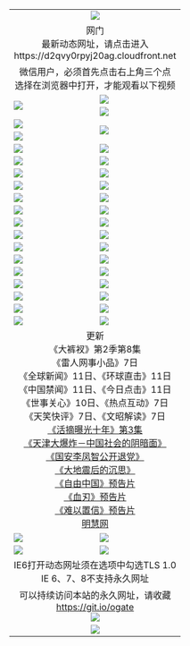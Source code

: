﻿<table>
  <tr></tr>
  <tr><td colspan=2 align=center><img src="https://cloud.githubusercontent.com/assets/11880933/13434984/f430fae2-e012-11e5-814f-c2df1e82b247.jpg" /></td></tr>
  <tr><td colspan=2 align=center>网门<br>最新动态网址，请点击进入
<br>https://d2qvy0rpyj20ag.cloudfront.net
    </td>
  </tr>
  <tr>
    <td colspan=2 align=center>微信用户，必须首先点击右上角三个点<br>选择在浏览器中打开，才能观看以下视频</td>
  </tr>
  <tr>
    <td rowspan=2><a href="https://d2qvy0rpyj20ag.cloudfront.net/ogUP.aspx?name=11DKC.mp4&count=T:2,2:8,1:16&from=github" target="_blank"><img src="https://cloud.githubusercontent.com/assets/11880933/13720229/398b781e-e83e-11e5-939a-61d262e10cd7.jpg" /></a></td> 
    <td><div><a href="https://d2qvy0rpyj20ag.cloudfront.net/ogUP.aspx?name=LRWS.mp4&count=7B:9,6B:44,5A:10,5B:35,4A:14,4B:19,3A:10,3B:26,2A:16,2B:21,1A:23,1B:29&current=7B:9" target="_blank"><img src="https://cloud.githubusercontent.com/assets/11880933/13720232/48ae8ffc-e83e-11e5-8957-1a8c5558dd3f.jpg" /></a></td>
   </tr>
  <tr>
    <td><a href="https://d2qvy0rpyj20ag.cloudfront.net/ogNiceVedio.aspx" target="_blank"><img src="https://cloud.githubusercontent.com/assets/11880933/13720235/5297724a-e83e-11e5-97d4-7f23894a02bd.jpg" /></a></td>
  </tr>
  <tr>
    <td><a href="https://d2qvy0rpyj20ag.cloudfront.net/ogUP.aspx?name=JQR.mp4&count=2" target="_blank"><img src="https://cloud.githubusercontent.com/assets/11880933/13720243/d4e40362-e83e-11e5-86d6-81baf060a500.jpg" /></a></td>   
    <td rowspan=2><a href="https://d2qvy0rpyj20ag.cloudfront.net/ogUP.aspx?name=JP.mp4&count=9" target="_blank"><img src="https://cloud.githubusercontent.com/assets/11880933/13720246/da02d6fc-e83e-11e5-95fe-86ad08d9e39f.jpg" /></td>
  </tr>
  <tr>
    <td><a href="https://d2qvy0rpyj20ag.cloudfront.net/ogUP.aspx?name=WH.mp4" target="_blank"><img src="https://cloud.githubusercontent.com/assets/11880933/13720248/dff9f072-e83e-11e5-806d-d58f9b2bba74.jpg" /></a></td>
  </tr>
  <tr>
    <td><a href="https://d2qvy0rpyj20ag.cloudfront.net/ogUP.aspx?name=SSZJ.mp4&count=480P:9,S:3" target="_blank"><img src="https://cloud.githubusercontent.com/assets/11880933/13720256/15875644-e83f-11e5-864d-8661b2bd3e61.jpg" /></a></td>
    <td><a href="https://d2qvy0rpyj20ag.cloudfront.net/ogUP.aspx?name=ZY.mp4&count=2015:16" target="_blank"><img src="https://cloud.githubusercontent.com/assets/11880933/13720257/19d27616-e83f-11e5-97cb-03f7d81d315f.jpg" /></a</td>
  </tr>
  <tr>
    <td><a href="https://d2qvy0rpyj20ag.cloudfront.net/ogUP.aspx?name=XTFY.mp4&count=B:2,A:24" target="_blank"><img src="https://cloud.githubusercontent.com/assets/11880933/13720258/1ed5660a-e83f-11e5-9a34-0840f298cc0c.jpg" /></a></td>
    <td><a href="https://d2qvy0rpyj20ag.cloudfront.net/ogUP.aspx?name=1XQK.mp4&count=13" target="_blank"><img src="https://cloud.githubusercontent.com/assets/11880933/13720268/543e2ce6-e83f-11e5-8426-87e8aac8be05.jpg" /></a</td>
  </tr>
  <tr>
    <td><a href="https://d2qvy0rpyj20ag.cloudfront.net/ogUP.aspx?name=1LYF.mp4&count=2" target="_blank"><img src="https://cloud.githubusercontent.com/assets/11880933/13720279/6f16eb48-e83f-11e5-9556-90e9d1e24d09.jpg" /></a></td>
    <td><a href="https://d2qvy0rpyj20ag.cloudfront.net/ogUP.aspx?name=1ZGC.mp4&count=6" target="_blank"><img src="https://cloud.githubusercontent.com/assets/11880933/13720281/7e0c9044-e83f-11e5-915d-d63d593fef21.jpg" /></a></td>
  </tr>
  <tr>
    <td><a href="https://d2qvy0rpyj20ag.cloudfront.net/ogUP.aspx?name=1ZKM.mp4&count=3&current=3" target="_blank"><img src="https://cloud.githubusercontent.com/assets/11880933/13720283/858f1954-e83f-11e5-800b-94708d4ce09e.jpg" /></a></td>  
    <td><a href="https://d2qvy0rpyj20ag.cloudfront.net/ogUP.aspx?name=1WWY.mp4&count=6&current=6" target="_blank"><img src="https://cloud.githubusercontent.com/assets/11880933/13720286/8fb0ffa6-e83f-11e5-8873-bfd1abd9ad97.jpg" /></a></td>
  </tr>
  <tr>
    <td><a href="https://d2qvy0rpyj20ag.cloudfront.net/ogUP.aspx?name=10JGY.mp4&count=3" target="_blank"><img src="https://cloud.githubusercontent.com/assets/11880933/13720287/99e41986-e83f-11e5-9be2-70cc7ff44cf6.jpg" /></a></td>
    <td><a href="https://d2qvy0rpyj20ag.cloudfront.net/ogUP.aspx?name=10CYS.mp4&count=2" target="_blank"><img src="https://cloud.githubusercontent.com/assets/11880933/13720292/a531a128-e83f-11e5-88ec-42f8d394e971.jpg" /></a></td>
  </tr>
  <tr>
    <td><a href="https://d2qvy0rpyj20ag.cloudfront.net/ogUP.aspx?name=4SQQ.mp4&count=201603:9,201602:20,201601:21&current=201603:9" target="_blank"><img src="https://cloud.githubusercontent.com/assets/11880933/13720313/58ed0734-e840-11e5-8924-2fa159a25712.jpg"/></a></td>
    <td><a href="https://d2qvy0rpyj20ag.cloudfront.net/ogUP.aspx?name=4SHQ.mp4&count=201603:11,201602:27,201601:28&current=201603:11" target="_blank"><img src="https://cloud.githubusercontent.com/assets/11880933/13720316/5fa51058-e840-11e5-874b-88ac4c55f722.jpg"/></a></td>
  </tr>
  <tr>
    <td><a href="https://d2qvy0rpyj20ag.cloudfront.net/ogUP.aspx?name=4SZG.mp4&count=201603:10,201602:21,201601:23&current=201603:10" target="_blank"><img src="https://cloud.githubusercontent.com/assets/11880933/13720318/66b96f06-e840-11e5-95f8-6f36988c3c33.jpg"/></a></td>
    <td><a href="https://d2qvy0rpyj20ag.cloudfront.net/ogUP.aspx?name=4SDJ.mp4&count=201603A:10,201603B:6,201602A:24,201602B:7,201601A:48,201601B:6&current=201603A:10" target="_blank"><img src="https://cloud.githubusercontent.com/assets/11880933/13720321/6c3c9fa2-e840-11e5-9b0c-ccad1db90215.jpg"/></a></td>
  </tr>
  <tr>
    <td><a href="https://d2qvy0rpyj20ag.cloudfront.net/ogUP.aspx?name=4SGX.mp4&count=201603:2&current=201603:2" target="_blank"><img src="ttps://cloud.githubusercontent.com/assets/11880933/13720322/70a9bf48-e840-11e5-95d7-0c6bab71dda8.jpg"/></a></td>
    <td><a href="https://d2qvy0rpyj20ag.cloudfront.net/ogUP.aspx?name=4SHD.mp4&count=201603:3&current=201603:1" target="_blank"><img src="https://cloud.githubusercontent.com/assets/11880933/13720323/76307ac4-e840-11e5-8838-7b45a49fe047.jpg"/></a></td>
  </tr>
  <tr>
    <td><a href="https://d2qvy0rpyj20ag.cloudfront.net/ogUP.aspx?name=4CTX.mp4&count=201603:2,201602:3,201601:4&current=201603:2" target="_blank"><img src="https://cloud.githubusercontent.com/assets/11880933/13720324/7f8b2bd2-e840-11e5-81d9-54b445f0fe10.jpg"/></a></td>
    <td><a href="https://d2qvy0rpyj20ag.cloudfront.net/ogUP.aspx?name=4CWZ.mp4&count=201603:1,201602:4,201601:4&current=201603:1" target="_blank"><img src="https://cloud.githubusercontent.com/assets/11880933/13720325/82940b14-e840-11e5-8b1b-4873e16bc627.jpg"/></a></td>
  </tr>
  <tr>
    <td><a href="https://d2qvy0rpyj20ag.cloudfront.net/onUP.aspx?name=https://d2t6x1lwzcff38.cloudfront.net/" target="_blank"><img src="https://cloud.githubusercontent.com/assets/11880933/13720340/ef9eb538-e840-11e5-9571-117a2a6c094c.jpg"/></a></td>
    <td><a href="https://d2qvy0rpyj20ag.cloudfront.net/onUP.aspx?name=https://d240ns8up8earz.cloudfront.net/acenter/" target="_blank"><img src="https://cloud.githubusercontent.com/assets/11880933/13720341/f909b2f8-e840-11e5-90d9-79e40723dc52.jpg" /></a></td>
  </tr>
  <tr>
    <td><a href="https://d2qvy0rpyj20ag.cloudfront.net/onUP.aspx?name=https://d4508d6vomz2p.cloudfront.net/gb/nsc413.htm" target="_blank"><img src="https://cloud.githubusercontent.com/assets/11880933/13720342/ff1966b6-e840-11e5-8ad7-0f162c2eec7a.jpg" /></a></td>
    <td><a href="https://d2qvy0rpyj20ag.cloudfront.net/onUP.aspx?name=https://d3bxwq7vzudb5l.cloudfront.net/xtr/gb/prog204.html" target="_blank"><img src="https://cloud.githubusercontent.com/assets/11880933/13720343/0564fd14-e841-11e5-8a2b-213404c39364.jpg" /></a></td>
  </tr>
  <tr>
    <td><a href="https://d2qvy0rpyj20ag.cloudfront.net/onUP.aspx?name=https://d3aj00iefsmfgc.cloudfront.net/" target="_blank"><img src="https://cloud.githubusercontent.com/assets/11880933/13720344/092fda4a-e841-11e5-8f39-d79ece2fef1e.jpg" /></a></td>
    <td><a href="https://d2qvy0rpyj20ag.cloudfront.net/onUP.aspx?name=https://d1sbg9daat0zu5.cloudfront.net/" target="_blank"><img src="https://cloud.githubusercontent.com/assets/11880933/13720345/0c9c5c44-e841-11e5-8cea-a34838b79629.jpg" /></a></td>
  </tr>
  <tr>
    <td><a href="https://d2qvy0rpyj20ag.cloudfront.net/ogUP.aspx?name=0FG.zip" target="_blank"><img src="https://cloud.githubusercontent.com/assets/11880933/13720361/76f697f8-e841-11e5-870b-25eba32b74b2.jpg" /></a></td>
    <td><a href="https://d2qvy0rpyj20ag.cloudfront.net/ogUP.aspx?name=0FGA.apk" target="_blank"><img src="https://cloud.githubusercontent.com/assets/11880933/13720362/7b574838-e841-11e5-940b-8d7fe6f4ff24.jpg" /></a></td>
  </tr>
  <tr>
    <td><a href="https://d2qvy0rpyj20ag.cloudfront.net/ogUP.aspx?name=0U.zip" target="_blank"><img src="https://cloud.githubusercontent.com/assets/11880933/13720363/83ff6c36-e841-11e5-9f92-238ea6000455.jpg" /></a></td>
    <td><a href="https://d2qvy0rpyj20ag.cloudfront.net/ogUP.aspx?name=0UA.apk" target="_blank"><img src="https://cloud.githubusercontent.com/assets/11880933/13720366/883f59aa-e841-11e5-9d33-094125d8e08d.jpg" /></a></td>
  </tr>
  <tr>
    <td><a href="https://d2qvy0rpyj20ag.cloudfront.net/ogUP.aspx?name=0iPPOTV.zip" target="_blank"><img src="https://cloud.githubusercontent.com/assets/11880933/13720367/91cb424a-e841-11e5-8d29-3cc8d9aaa560.jpg" /></a></td>
    <td><a href="https://d2qvy0rpyj20ag.cloudfront.net/ogUP.aspx?name=0iNTD.apk" target="_blank"><img src="https://cloud.githubusercontent.com/assets/11880933/13720368/95ea06ae-e841-11e5-872f-28244627611a.jpg" /></a></td>
  </tr>
  <tr>
    <td colspan=2 align=center>更新<br>
      《大裤衩》第2季第8集<br>
      《雷人网事小品》7日<br>
      《全球新闻》11日、《环球直击》11日<br>
      《中国禁闻》11日、《今日点击》11日<br>
      《世事关心》10日、《热点互动》7日<br>
      《天笑快评》7日、《文昭解读》7日<br>
      <a href="https://d2qvy0rpyj20ag.cloudfront.net/ogUP.aspx?name=SSZJ.mp4&count=480P:9,S:3&current=S:3" target="_blank">《活摘曝光十年》第3集</a><br>
      <a href="https://d2qvy0rpyj20ag.cloudfront.net/ogUP.aspx?name=4TJDBZ.mp4" target="_blank">《天津大爆炸－中国社会的阴暗面》</a><br>
      <a href="https://d2qvy0rpyj20ag.cloudfront.net/ogUP.aspx?name=4LFZ.mp4" target="_blank">《国安李凤智公开退党》</a><br>
      <a href="https://d2qvy0rpyj20ag.cloudfront.net/ogUP.aspx?name=4DDZHDCS.mp4" target="_blank">《大地震后的沉思》</a><br>
      <a href="https://d2qvy0rpyj20ag.cloudfront.net/ogUP.aspx?name=11ZYZG0.mp4" target="_blank">《自由中国》预告片</a><br>
      <a href="https://d2qvy0rpyj20ag.cloudfront.net/ogUP.aspx?name=11XR.mp4" target="_blank">《血刃》预告片</a><br>
      <a href="https://d2qvy0rpyj20ag.cloudfront.net/ogUP.aspx?name=11NYZX.mp4&count=2" target="_blank">《难以置信》预告片</a><br>
      <a href="https://d2qvy0rpyj20ag.cloudfront.net/onUP.aspx?name=https://www.minghui.org/" target="_blank">明慧网</a></td>
    </td>
  </tr>
  <tr>
    <td><a href="https://d2qvy0rpyj20ag.cloudfront.net/ogNice.aspx" target="_blank"><img src="https://cloud.githubusercontent.com/assets/11880933/13720378/f84bb392-e841-11e5-8739-815049dd6ff8.jpg" /></a></td>
    <td><a href="https://d2qvy0rpyj20ag.cloudfront.net/onCO.aspx?ob=600%E4%BA%8B%E7%89%A9&op=%E5%A2%9E%E5%88%A0%E6%94%B9&args=WH1~%23%E7%B1%BB%E5%9E%8B6%E6%96%B0%E9%97%BB%7c%23%E7%B1%BB%E5%9E%8B6%E8%AF%84%E8%AE%BA&mode=" target="_blank"><img src="https://cloud.githubusercontent.com/assets/11880933/13720380/04d76a16-e842-11e5-8833-e627daa88802.jpg" /></a></td> 
  </tr>
  <tr>
    <td><a href="https://d2qvy0rpyj20ag.cloudfront.net/ogDY.aspx" target="_blank"><img src="https://cloud.githubusercontent.com/assets/11880933/13720384/11817090-e842-11e5-9571-7dc2f1af9f42.jpg" /></a></td>
    <td><a href="https://d2qvy0rpyj20ag.cloudfront.net/ogST.aspx" target="_blank"><img src="https://cloud.githubusercontent.com/assets/11880933/13720385/1467ea3c-e842-11e5-86df-c96c9a556aaf.jpg" /></a></td> 
  </tr>
  <tr>
    <td colspan=2 align=center>IE6打开动态网址须在选项中勾选TLS 1.0<br/>IE 6、7、8不支持永久网址<br/>
      <!--微信可扫描以下临时二维码<br/>https://bit.ly/1mBQHW8<br/><a href="https://d2qvy0rpyj20ag.cloudfront.net/Up/0WMGDL3.png" target="_blank"><img src="https://d2qvy0rpyj20ag.cloudfront.net/Up/0WMGD3.png"/></a><br-->
  </tr>
  <tr>
    <td colspan=2 align=center>可以持续访问本站的永久网址，请收藏<br/><a href="https://git.io/ogate" target="_blank">https://git.io/ogate</a><br/><a href="https://d2qvy0rpyj20ag.cloudfront.net/Up/0WMGDL2.png" target="_blank"><img src="https://d2qvy0rpyj20ag.cloudfront.net/Up/0WMGD2.png"/></a></td>
  </tr>
  <tr>
    <td colspan=2 align=center><a href="https://d2qvy0rpyj20ag.cloudfront.net/ogUP.aspx?name=0oGate.apk" target="_blank"><img src="https://cloud.githubusercontent.com/assets/11880933/13720399/75e143ee-e842-11e5-9f0a-1421f423c80f.jpg" /></a></td>
  </tr>
  <!--tr>
    <td colspan=2 align=center>可能失效的动态网址
    </td>
  </tr-->
</table>
